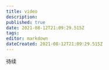 ```yaml
---
title: video
description: 
published: true
date: 2021-08-12T21:09:29.515Z
tags:
editor: markdown
dateCreated: 2021-08-12T21:09:29.515Z
---
```


待续


